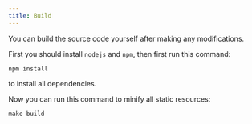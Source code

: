 ```yaml
---
title: Build
---
```


You can build the source code yourself after making any modifications.

First you should install `nodejs` and `npm`, then first run this command:

```
npm install
```

to install all dependencies.

Now you can run this command to minify all static resources:

```
make build
```
